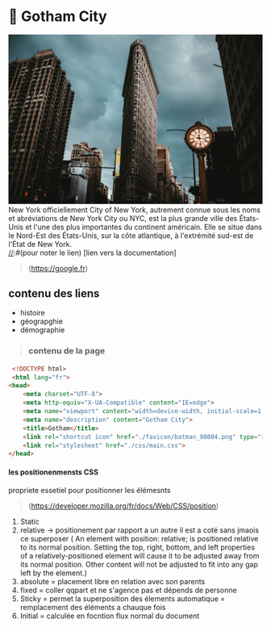 # 🚀 Gotham City 
[//]: # (le titre h1 = > #)
![NewYork](asset/batiment-flatiron-new-york-tourne-partir-angle-faible_181624-314-1.webp)
New York officiellement City of New York, autrement connue sous les noms et 
abréviations de New York City ou NYC, est la plus grande ville des États-Unis 
et l'une des plus importantes du continent américain. Elle se situe dans 
le Nord-Est des États-Unis, sur la côte atlantique, 
à l'extrémité sud-est de l'État de New York.  
 [//]:#(pour noter le lien)
[lien vers la documentation]
> (https://google.fr)

##  contenu des liens
* histoire 
* géograpghie 
* démographie 

> ### contenu de la page 
```html 
 <!DOCTYPE html>
 <html lang="fr">
<head>
    <meta charset="UTF-8">
    <meta http-equiv="X-UA-Compatible" content="IE=edge">
    <meta name="viewport" content="width=device-width, initial-scale=1.0">
    <meta name="description" content="Gotham City">
    <title>Gotham</title>
    <link rel="shortcut icon" href="./favicon/batman_90804.png" type="image/png">
    <link rel="stylesheet" href="./css/main.css">
</head>
  ```
#### les positionenmensts CSS 
propriete essetiel pour positionner les élémesnts
>(https://developer.mozilla.org/fr/docs/Web/CSS/position)
1. Static 
2. relative -> positionement par rapport a un autre il est a coté sans jmaois ce superposer ( An element with position: relative; is positioned relative to its normal position. Setting the top, right, bottom, and left properties of a relatively-positioned element will cause it to be adjusted away from its normal position. Other content will not be adjusted to fit into any gap left by the element.)
3. absolute = placement libre en relation avec son parents 
4. fixed = coller qqpart et ne s'agence pas et dépends de personne 
5. Sticky = permet la superposition des élements automatique = remplacement des éléments a chauque fois 
6. Initial =  calculée en focntion flux normal  du document 

